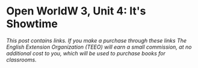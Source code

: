 
# Open WorldW 3, Unit 4: It's Showtime
*This post contains links. If you make a purchase through these links The English Extension Organization (TEEO) will earn a small commission, at no additional cost to you, which will be used to purchase books for classrooms.*

<!--stackedit_data:
eyJoaXN0b3J5IjpbLTIxNDQ2NzQyOTEsODAzNTc4NTMzLDE2Mj
MzNzE2OTZdfQ==
-->